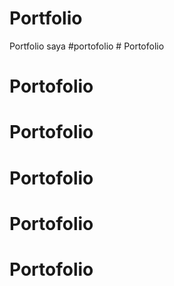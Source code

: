 # Portfolio
Portfolio saya
# p o r t o f o l i o  
 # Portofolio
# Portofolio
# Portofolio
# Portofolio
# Portofolio
# Portofolio
